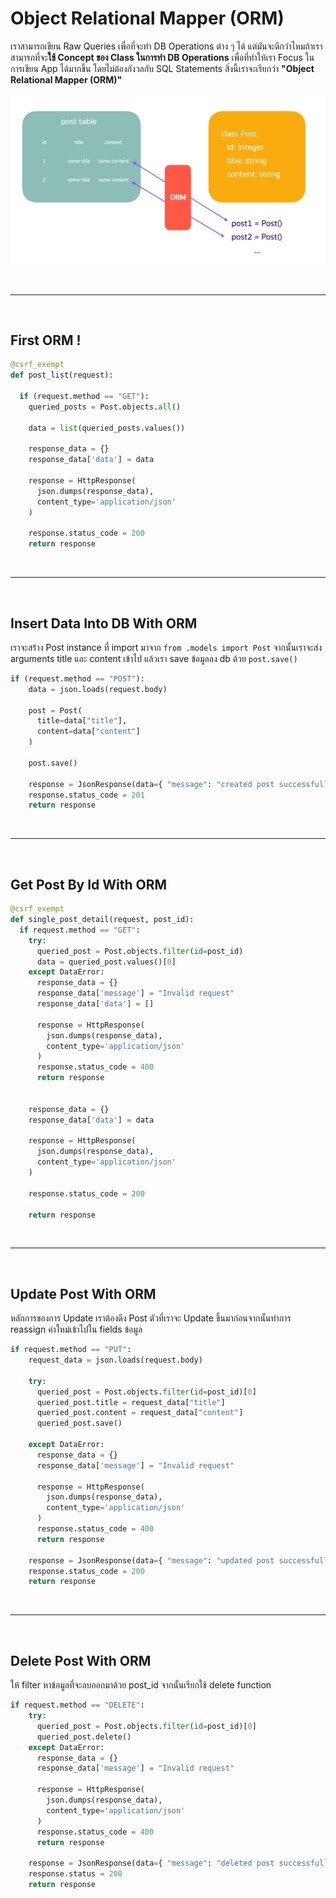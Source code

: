 # Object Relational Mapper (ORM)

เราสามารถเขียน Raw Queries เพื่อที่จะทำ DB Operations ต่าง ๆ ได้ แต่มันจะดีกว่าไหมถ้าเราสามารถที่จะ**ใช้ Concept ของ Class ในการทำ DB Operations** เพื่อที่ทำให้เรา Focus ในการเขียน App ได้มากขึ้น โดยไม่ต้องกังวลกับ SQL Statements สิ่งนี้เราจะเรียกว่า **"Object Relational Mapper (ORM)"**

![ORM](./images/orm.png)

<br><hr><br>

## First ORM !

```python
@csrf_exempt
def post_list(request):

  if (request.method == "GET"):
    queried_posts = Post.objects.all()

    data = list(queried_posts.values())

    response_data = {}
    response_data['data'] = data

    response = HttpResponse(
      json.dumps(response_data),
      content_type='application/json'
    )

    response.status_code = 200
    return response
```

<br><hr><br>

## Insert Data Into DB With ORM

เราจะสร้าง Post instance ที่ import มาจาก `from .models import Post` จากนั้นเราจะส่ง arguments title และ content เข้าไป แล้วเรา save ข้อมูลลง db ด้วย `post.save()`

```python
if (request.method == "POST"):
    data = json.loads(request.body)

    post = Post(
      title=data["title"],
      content=data["content"]
    )

    post.save()

    response = JsonResponse(data={ "message": "created post successfully." })
    response.status_code = 201
    return response
```

<br><hr><br>

## Get Post By Id With ORM

```python
@csrf_exempt
def single_post_detail(request, post_id):
  if request.method == "GET":
    try:
      queried_post = Post.objects.filter(id=post_id)
      data = queried_post.values()[0]
    except DataError:
      response_data = {}
      response_data['message'] = "Invalid request"
      response_data['data'] = []

      response = HttpResponse(
        json.dumps(response_data),
        content_type='application/json'
      )
      response.status_code = 400
      return response


    response_data = {}
    response_data['data'] = data

    response = HttpResponse(
      json.dumps(response_data),
      content_type='application/json'
    )

    response.status_code = 200

    return response
```

<br><hr><br>

## Update Post With ORM

หลักการของการ Update เราต้องดึง Post ตัวที่เราจะ Update ขึ้นมาก่อนจากนั้นทำการ reassign ค่าใหม่เข้าไปใน fields ข้อมูล

```python
if request.method == "PUT":
    request_data = json.loads(request.body)

    try:
      queried_post = Post.objects.filter(id=post_id)[0]
      queried_post.title = request_data["title"]
      queried_post.content = request_data["content"]
      queried_post.save()

    except DataError:
      response_data = {}
      response_data['message'] = "Invalid request"

      response = HttpResponse(
        json.dumps(response_data),
        content_type='application/json'
      )
      response.status_code = 400
      return response

    response = JsonResponse(data={ "message": "updated post successfully." })
    response.status_code = 200
    return response
```

<br><hr><br>

## Delete Post With ORM

ให้ filter หาข้อมูลที่จะลบออกมาด้วย post_id จากนั้นเรียกใช้ delete function

```python
if request.method == "DELETE":
    try:
      queried_post = Post.objects.filter(id=post_id)[0]
      queried_post.delete()
    except DataError:
      response_data = {}
      response_data['message'] = "Invalid request"

      response = HttpResponse(
        json.dumps(response_data),
        content_type='application/json'
      )
      response.status_code = 400
      return response

    response = JsonResponse(data={ "message": "deleted post successfully."})
    response.status = 200
    return response
```
